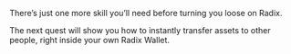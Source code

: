 There’s just one more skill you’ll need before turning you loose on Radix.

The next quest will show you how to instantly transfer assets to other people, right inside your own Radix Wallet.